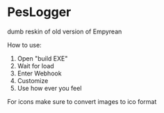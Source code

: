 # PesLogger
dumb reskin of old version of Empyrean

How to use:
1. Open "build EXE"
2. Wait for load
3. Enter Webhook
4. Customize
5. Use how ever you feel

For icons make sure to convert images to ico format
